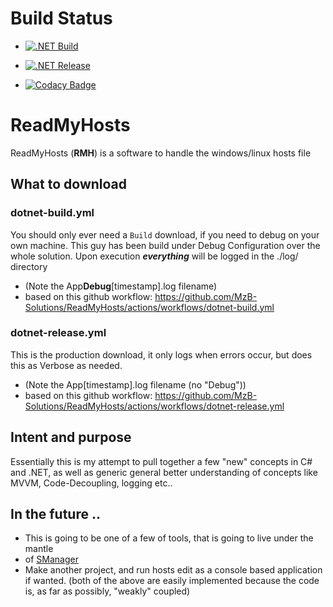 # Build Status

- [![.NET Build](https://github.com/MzB-Solutions/ReadMyHosts/actions/workflows/dotnet-build.yml/badge.svg)](https://github.com/MzB-Solutions/ReadMyHosts/actions/workflows/dotnet-build.yml)

- [![.NET Release](https://github.com/MzB-Solutions/ReadMyHosts/actions/workflows/dotnet-release.yml/badge.svg)](https://github.com/MzB-Solutions/ReadMyHosts/actions/workflows/dotnet-release.yml)

- [![Codacy Badge](https://app.codacy.com/project/badge/Grade/03080d3aed254c54b49ed7e18b59f996)](https://www.codacy.com/gh/MzB-Solutions/ReadMyHosts/dashboard?utm_source=github.com&amp;utm_medium=referral&amp;utm_content=MzB-Solutions/ReadMyHosts&amp;utm_campaign=Badge_Grade)

# ReadMyHosts
ReadMyHosts (**RMH**) is a software to handle the windows/linux hosts file

## What to download

### dotnet-build.yml

You should only ever need a `Build` download, if you need to debug on your own machine.
This guy has been build under Debug Configuration over the whole solution. 
Upon execution ***everything*** will be logged in the ./log/ directory
- (Note the App**Debug**[timestamp].log filename)
- based on this github workflow: https://github.com/MzB-Solutions/ReadMyHosts/actions/workflows/dotnet-build.yml

### dotnet-release.yml

This is the production download, it only logs when errors occur,
but does this as Verbose as needed.
- (Note the App[timestamp].log filename (no "Debug"))
- based on this github workflow: https://github.com/MzB-Solutions/ReadMyHosts/actions/workflows/dotnet-release.yml

## Intent and purpose

Essentially this is my attempt to pull together a few "new" concepts in C# and .NET,
as well as generic general better understanding of concepts like MVVM, Code-Decoupling,
logging etc..

## In the future ..

- This is going to be one of a few of tools, that is going to live under the mantle 
- of [SManager](https://github.com/MzB-Solutions/SManager)
- Make another project, and run hosts edit as a console based application if wanted.
(both of the above are easily implemented because the code is, as far as possibly, "weakly" coupled)